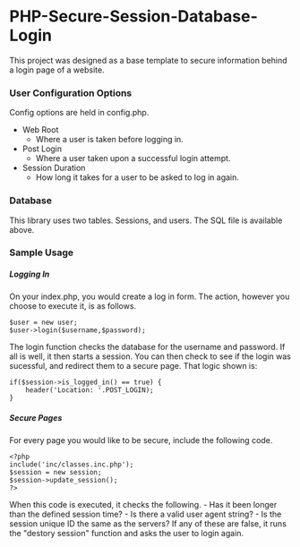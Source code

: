 # PHP-Secure-Session-Database-Login
This project was designed as a base template to secure information behind a login page of a website.

### User Configuration Options
Config options are held in config.php. 
* Web Root
  - Where a user is taken before logging in. 
* Post Login
  - Where a user taken upon a successful login attempt. 
* Session Duration 
  - How long it takes for a user to be asked to log in again. 

### Database 
This library uses two tables. Sessions, and users. The SQL file is available above. 

### Sample Usage
##### Logging In
On your index.php, you would create a log in form. The action, however you choose to execute it, is as follows. 
```
$user = new user; 
$user->login($username,$password);
```
The login function checks the database for the username and password. If all is well, it then starts a session. 
You can then check to see if the login was sucessful, and redirect them to a secure page. That logic shown is: 
````
if($session->is_logged_in() == true) {
	header('Location: '.POST_LOGIN); 
}
````
##### Secure Pages
For every page you would like to be secure, include the following code.
````
<?php
include('inc/classes.inc.php');
$session = new session;
$session->update_session();
?>
````
 When this code is executed, it checks the following. 
 	- Has it been longer than the defined session time? 
 	- Is there a valid user agent string? 
 	- Is the session unique ID the same as the servers? 
If any of these are false, it runs the "destory session" function and asks the user to login again. 
